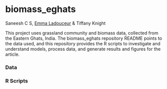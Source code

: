 # biomass_eghats
Saneesh C S, [Emma Ladouceur](https://github.com/emma-ladouceur) & Tiffany Knight

This project uses grassland community and biomass data, collected from the Eastern Ghats, India.
The biomass_eghats repository README points to the data used, and this repository provides the R scripts to investigate and understand models, process data,
and generate results and figures for the article.

### Data


### R Scripts
